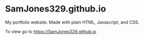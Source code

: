 # SamJones329.github.io
 My portfolio website. Made with plain HTML, Javascript, and CSS. 
 
 To view go to https://SamJones329.github.io
